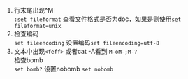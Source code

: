1. 行末尾出现^M  
`:set fileformat` 查看文件格式是否为doc，如果是则使用`set fileformat=unix`
2. 检查编码  
`set fileencoding` 设置编码`set fileencoding=utf-8`
3. 文本中出现`<feff>` 或者cat -A看到 `M-oM-;M-?`  
检查bomb  
`set bomb?` 设置nobomb `set nobomb`
